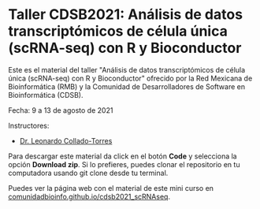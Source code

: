 # Taller CDSB2021: Análisis de datos transcriptómicos de célula única (scRNA-seq) con R y Bioconductor

Este es el material del taller "Análisis de datos transcriptómicos de célula única (scRNA-seq) con R y Bioconductor" ofrecido por la Red Mexicana de Bioinformática (RMB) y la Comunidad de Desarrolladores de Software en Bioinformática (CDSB).

Fecha: 9 a 13 de agosto de 2021

Instructores:

* [Dr. Leonardo Collado-Torres](http://lcolladotor.github.io/es)

Para descargar este material da click en el botón **Code** y selecciona la opción **Download zip**. Si lo prefieres, puedes clonar el repositorio en tu computadora usando git clone desde tu terminal.

Puedes ver la página web con el material de este mini curso en [comunidadbioinfo.github.io/cdsb2021_scRNAseq](https://comunidadbioinfo.github.io/cdsb2021_scRNAseq/).
